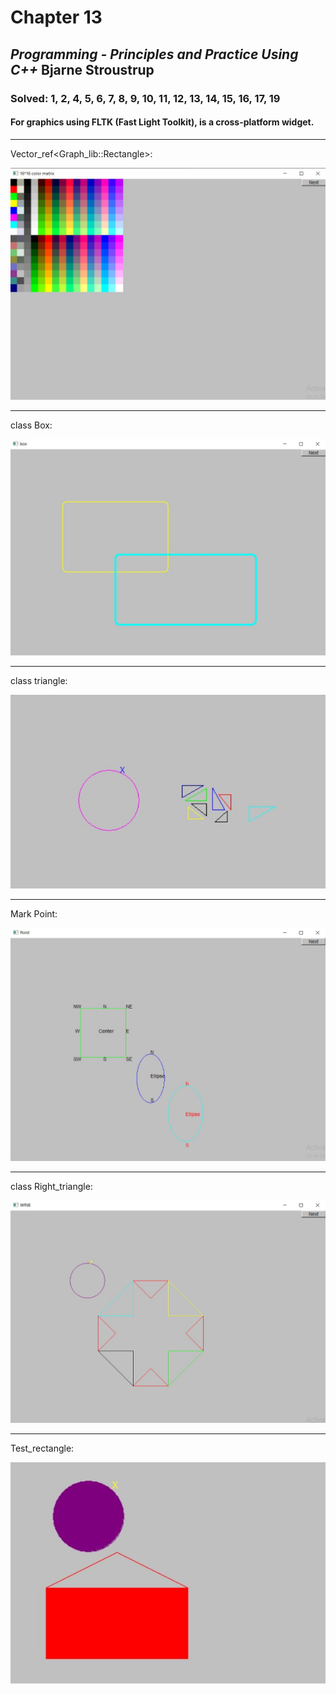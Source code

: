 # Chapter 13
## *Programming - Principles and Practice Using C++*	Bjarne Stroustrup
### Solved: 1, 2, 4, 5, 6, 7, 8, 9, 10, 11, 12, 13, 14, 15, 16, 17, 19
#### For graphics using FLTK (Fast Light Toolkit), is a cross-platform widget.
___

Vector_ref<Graph_lib::Rectangle>:

![](https://github.com/T-DEMD/Graphics_chapter_13/blob/447c5d3ed95d4ff6286e3b96979e17663266da77/color_matrix.jpg)
___

class Box:

![new_box](https://github.com/T-DEMD/Graphics_chapter_13/blob/447c5d3ed95d4ff6286e3b96979e17663266da77/box.jpg)
___

class triangle:

![](https://github.com/T-DEMD/Graphics_chapter_13/blob/447c5d3ed95d4ff6286e3b96979e17663266da77/tr.jpg)
___

Mark Point:

![](https://github.com/T-DEMD/Graphics_chapter_13/blob/New_Branch/Mark.jpg)
___

class Right_triangle:

![](https://github.com/T-DEMD/Graphics_chapter_13/blob/New_Branch/oct.jpg)

___

Test_rectangle:

![](https://github.com/T-DEMD/Graphics_chapter_13/blob/New_Branch/rec.jpg)